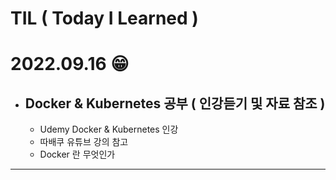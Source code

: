 # TIL ( Today I Learned )

# **2022.09.16 😁** 

- ## Docker & Kubernetes 공부 ( 인강듣기 및 자료 참조 ) 
    - Udemy Docker & Kubernetes 인강 
    - 따배쿠 유튜브 강의 참고 
    - Docker 란 무엇인가 
    
---